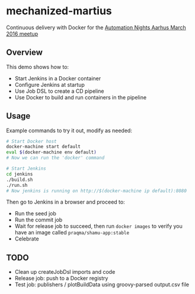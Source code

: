 # mechanized-martius

Continuous delivery with Docker for the [Automation Nights Aarhus March 2016 meetup](http://www.meetup.com/CoDe-U-AROS/events/228696565/)


## Overview
This demo shows how to:
* Start Jenkins in a Docker container
* Configure Jenkins at startup
* Use Job DSL to create a CD pipeline
* Use Docker to build and run containers in the pipeline


## Usage
Example commands to try it out, modify as needed:

```sh
# Start Docker host
docker-machine start default
eval $(docker-machine env default)
# Now we can run the 'docker' command

# Start Jenkins
cd jenkins
./build.sh
./run.sh
# Now jenkins is running on http://$(docker-machine ip default):8080
```

Then go to Jenkins in a browser and proceed to:

* Run the seed job
* Run the commit job
* Wait for release job to succeed, then run `docker images` to verify you have an image
  called `praqma/shamu-app:stable`
* Celebrate


## TODO
* Clean up createJobDsl imports and code
* Release job: push to a Docker registry
* Test job: publishers / plotBuildData using groovy-parsed output.csv file
